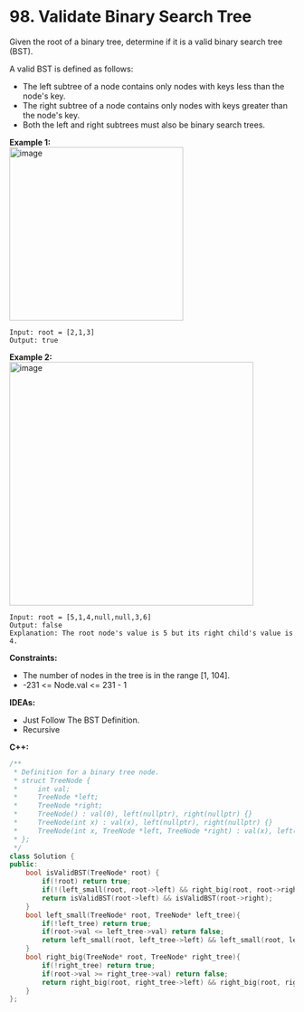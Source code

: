 # 98. Validate Binary Search Tree
Given the root of a binary tree, determine if it is a valid binary search tree (BST).

A valid BST is defined as follows:
* The left subtree of a node contains only nodes with keys less than the node's key.
* The right subtree of a node contains only nodes with keys greater than the node's key.
* Both the left and right subtrees must also be binary search trees.
 

**Example 1:**<br>
<img width="307" alt="image" src="https://user-images.githubusercontent.com/32319856/166155124-e367fcbc-f59c-468c-8cb7-5f4c8c46b5c2.png">
```
Input: root = [2,1,3]
Output: true
```

**Example 2:**<br>
<img width="431" alt="image" src="https://user-images.githubusercontent.com/32319856/166155150-98b56d57-86c9-44c0-a435-92155c01a86b.png">
```
Input: root = [5,1,4,null,null,3,6]
Output: false
Explanation: The root node's value is 5 but its right child's value is 4.
```
**Constraints:**
* The number of nodes in the tree is in the range [1, 104].
* -231 <= Node.val <= 231 - 1

**IDEAs:**
* Just Follow The BST Definition.
* Recursive

**C++:**
```cpp
/**
 * Definition for a binary tree node.
 * struct TreeNode {
 *     int val;
 *     TreeNode *left;
 *     TreeNode *right;
 *     TreeNode() : val(0), left(nullptr), right(nullptr) {}
 *     TreeNode(int x) : val(x), left(nullptr), right(nullptr) {}
 *     TreeNode(int x, TreeNode *left, TreeNode *right) : val(x), left(left), right(right) {}
 * };
 */
class Solution {
public:
    bool isValidBST(TreeNode* root) {
        if(!root) return true;
        if(!(left_small(root, root->left) && right_big(root, root->right))) return false;
        return isValidBST(root->left) && isValidBST(root->right);
    }
    bool left_small(TreeNode* root, TreeNode* left_tree){
        if(!left_tree) return true;
        if(root->val <= left_tree->val) return false;
        return left_small(root, left_tree->left) && left_small(root, left_tree->right);
    }
    bool right_big(TreeNode* root, TreeNode* right_tree){
        if(!right_tree) return true;
        if(root->val >= right_tree->val) return false;
        return right_big(root, right_tree->left) && right_big(root, right_tree->right);  
    }
};
```

